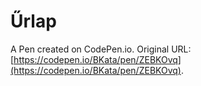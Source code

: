 # Űrlap

A Pen created on CodePen.io. Original URL: [https://codepen.io/BKata/pen/ZEBKOvq](https://codepen.io/BKata/pen/ZEBKOvq).


